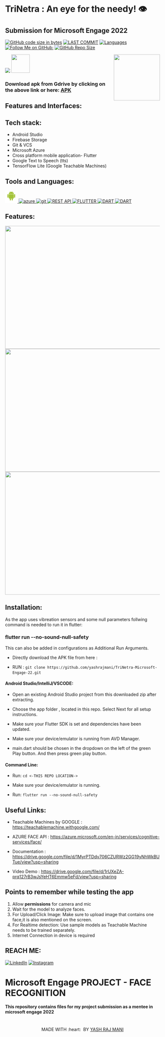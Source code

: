 # TriNetra : An eye for the needy! 👁
## Submission for Microsoft Engage 2022 

[![GitHub code size in bytes](https://img.shields.io/github/languages/code-size/yashrajmani/TriNetra-Microsoft-Engage-22?style=for-the-badge)](https://github.com/yashrajmani/)
[![LAST COMMIT](https://img.shields.io/github/last-commit/yashrajmani/TriNetra-Microsoft-Engage-22?style=for-the-badge)](https://github.com/yashrajmani/)
[![Languages](https://img.shields.io/github/languages/count/yashrajmani/TriNetra-Microsoft-Engage-22?style=for-the-badge)](https://github.com/yashrajmani/)
[![Follow Me on GitHub:](https://img.shields.io/github/followers/yashrajmani?style=for-the-badge)](https://github.com/yashrajmani/)
[![GitHub Repo Size](https://img.shields.io/github/repo-size/yashrajmani/TriNetra-Microsoft-Engage-22?style=for-the-badge)](https://github.com/yashrajmani/)

<img src="https://github.com/yashrajmani/TriNetra-Microsoft-Engage-22/blob/main/extras/logo.png" align="right" height="150" width="150"/>

<a href="https://drive.google.com/file/d/1v442ARr-YKKOjkFxzSO_cbvp5W57uFQJ/view?usp=sharing"><img src="https://playerzon.com/asset/download.png" width="200"></img></a>
<a href="https://drive.google.com/file/d/1MyrPTDdv706CZURWz2GG19yNhWkBUTue/view?usp=sharing"><img src="https://www.freeiconspng.com/thumbs/pdf-icon-png/pdf-icon-10.png"  height="60" width="60"></img></a>
 
### Download apk from Gdrive by clicking on the above link or here: [APK](https://drive.google.com/file/d/1v442ARr-YKKOjkFxzSO_cbvp5W57uFQJ/view?usp=sharing)


## Features and Interfaces:

## Tech stack:
- Android Studio
- Firebase Storage
- Git & VCS 
- Microsoft Azure
- Cross platform mobile application- Flutter
- Google Text to Speech (tts)
- TensorFlow Lite (Google Teachable Machines)

## Tools and Languages:
<p align="left"> <a href=""> <img src="https://raw.githubusercontent.com/devicons/devicon/master/icons/android/android-original-wordmark.svg" alt="android" width="40" height="40"/> </a> <a href="https://azure.microsoft.com/en-in/" target="_blank"> <img src="https://www.vectorlogo.zone/logos/microsoft_azure/microsoft_azure-icon.svg" alt="azure" width="40" height="40"/> </a> <a href="https://git-scm.com/" target="_blank"> <img src="https://www.vectorlogo.zone/logos/git-scm/git-scm-icon.svg" alt="git" width="40" height="40"/> </a><a href="" target="_blank"> <img src="https://restfulapi.net/wp-content/uploads/rest.png" alt="REST API" width="40" height="40"/> </a><a href="" target="_blank"> <img src="https://cdn.iconscout.com/icon/free/png-256/flutter-2752187-2285004.png" alt="FLUTTER" width="40" height="40"/> </a><a href="" target="_blank"> <img src="https://kreasiteknologidigital.com/wp-content/uploads/2021/02/Yr-pWI4G.jpg" alt="DART" width="40" height="40"/> </a><a href="" target="_blank"> <img src="https://img.stackshare.io/service/11085/FtFnqC38_400x400.png" alt="DART" width="40" height="40"/> </a>          
	
	

</p>


## Features:

<img src="https://github.com/yashrajmani/TriNetra-Microsoft-Engage-22/blob/main/extras/main.jpg" align="center" height="400" width="700"/>


<img src="https://github.com/yashrajmani/TriNetra-Microsoft-Engage-22/blob/main/extras/up.jpg" align="center" height="400" width="700"/>



<img src="https://github.com/yashrajmani/TriNetra-Microsoft-Engage-22/blob/main/extras/rt.jpg" align="center" height="400" width="700"/>


## Installation:
As the app uses vibreation sensors and some null parameters follwing command is needed to run it in flutter: 
### flutter run --no-sound-null-safety
This can also be added in configurations as Additional Run Arguments.

- Directly download the APK file from here : <LINK>
	
- RUN : `git clone https://github.com/yashrajmani/TriNetra-Microsoft-Engage-22.git` 
	
#### Android Studio/IntelliJ/VSCODE:

- Open an existing Android Studio project from this downloaded zip after extracting.
	
- Choose the app folder , located in this repo. Select Next for all setup instructions.
	
- Make sure your Flutter SDK is set and dependencies have been updated.
	
- Make sure your device/emulator is running from AVD Manager.
	
- main.dart should be chosen in the dropdown on the left of the green Play button. And then press green play button.
	
#### Command Line:

- Run: `cd <-THIS REPO LOCATION->` 

- Make sure your device/emulator is running.

- Run: `flutter run --no-sound-null-safety` 

	



## Useful Links:
- Teachable Machines by GOOGLE : https://teachablemachine.withgoogle.com/

- AZURE FACE API : https://azure.microsoft.com/en-in/services/cognitive-services/face/
	
- Documentation : https://drive.google.com/file/d/1MyrPTDdv706CZURWz2GG19yNhWkBUTue/view?usp=sharing
	
- Video Demo : https://drive.google.com/file/d/1rUXeZA-prq127rB3wJsYeHT6Emmw5eFd/view?usp=sharing

## Points to remember while testing the app
1. Allow **permissions** for camera and mic
2. Wait for the model to analyze faces.
3. For Upload/Click Image: Make sure to upload image that contains one face,it is also mentioned on the screen. 
4. For Realtime detection: Use sample models as Teachable Machine needs to be trained separately.
5. Internet Connection in device is required

## REACH ME:
[![LinkedIn](https://img.shields.io/badge/LinkedIn-connect-blue.svg?logo=linkedin&logoColor=white)](https://www.linkedin.com/in/yashrajmani/) 
[![Instagram](https://img.shields.io/badge/Instagram-follow-purple.svg?logo=instagram&logoColor=white)](https://www.instagram.com/yashrajmani/)


# Microsoft Engage PROJECT - FACE RECOGNITION
#### This repository contains files for my project submission as a mentee in microsoft engage 2022



#
<p align="center">
	MADE WITH :heart: &nbsp;BY <a href="https://github.com/yashrajmani/">YASH RAJ MANI</a>
</p>
